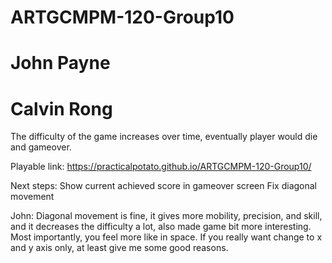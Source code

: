 # ARTGCMPM-120-Group10
# John Payne
# Calvin Rong

The difficulty of the game increases over time, eventually player would die and gameover.

Playable link:
https://practicalpotato.github.io/ARTGCMPM-120-Group10/


Next steps:
Show current achieved score in gameover screen
Fix diagonal movement

John: Diagonal movement is fine, it gives more mobility, precision, and skill, and it decreases the difficulty a lot, also made game bit more interesting. Most importantly, you feel more like in space. If you really want change to x and y axis only, at least give me some good reasons.
